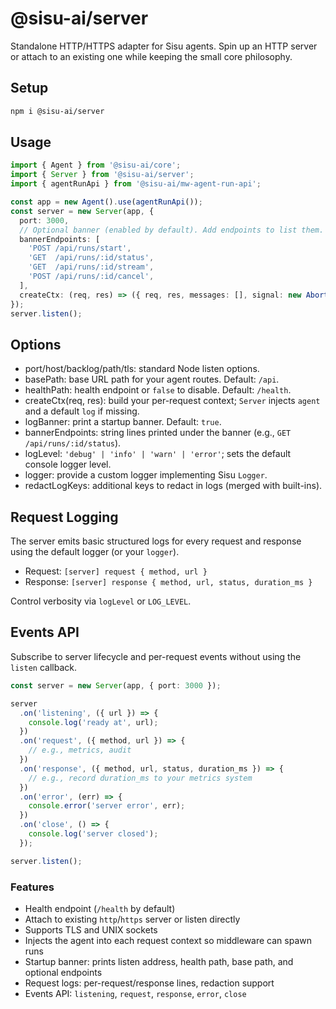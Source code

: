 # @sisu-ai/server

Standalone HTTP/HTTPS adapter for Sisu agents. Spin up an HTTP server or attach to an existing one while keeping the small core philosophy.

## Setup

```bash
npm i @sisu-ai/server
```

## Usage

```ts
import { Agent } from '@sisu-ai/core';
import { Server } from '@sisu-ai/server';
import { agentRunApi } from '@sisu-ai/mw-agent-run-api';

const app = new Agent().use(agentRunApi());
const server = new Server(app, {
  port: 3000,
  // Optional banner (enabled by default). Add endpoints to list them.
  bannerEndpoints: [
    'POST /api/runs/start',
    'GET  /api/runs/:id/status',
    'GET  /api/runs/:id/stream',
    'POST /api/runs/:id/cancel',
  ],
  createCtx: (req, res) => ({ req, res, messages: [], signal: new AbortController().signal })
});
server.listen();
```

## Options

- port/host/backlog/path/tls: standard Node listen options.
- basePath: base URL path for your agent routes. Default: `/api`.
- healthPath: health endpoint or `false` to disable. Default: `/health`.
- createCtx(req, res): build your per-request context; `Server` injects `agent` and a default `log` if missing.
- logBanner: print a startup banner. Default: `true`.
- bannerEndpoints: string lines printed under the banner (e.g., `GET /api/runs/:id/status`).
- logLevel: `'debug' | 'info' | 'warn' | 'error'`; sets the default console logger level.
- logger: provide a custom logger implementing Sisu `Logger`.
- redactLogKeys: additional keys to redact in logs (merged with built-ins).

## Request Logging

The server emits basic structured logs for every request and response using the default logger (or your `logger`).

- Request: `[server] request { method, url }`
- Response: `[server] response { method, url, status, duration_ms }`

Control verbosity via `logLevel` or `LOG_LEVEL`.

## Events API

Subscribe to server lifecycle and per-request events without using the `listen` callback.

```ts
const server = new Server(app, { port: 3000 });

server
  .on('listening', ({ url }) => {
    console.log('ready at', url);
  })
  .on('request', ({ method, url }) => {
    // e.g., metrics, audit
  })
  .on('response', ({ method, url, status, duration_ms }) => {
    // e.g., record duration_ms to your metrics system
  })
  .on('error', (err) => {
    console.error('server error', err);
  })
  .on('close', () => {
    console.log('server closed');
  });

server.listen();
```

### Features

- Health endpoint (`/health` by default)
- Attach to existing `http`/`https` server or listen directly
- Supports TLS and UNIX sockets
- Injects the agent into each request context so middleware can spawn runs
 - Startup banner: prints listen address, health path, base path, and optional endpoints
 - Request logs: per-request/response lines, redaction support
 - Events API: `listening`, `request`, `response`, `error`, `close`
